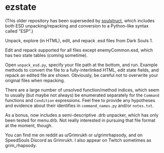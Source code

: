 # ezstate

(This older repository has been superseded by [soulstruct](https://github.com/grimrhapsody/soulstruct), which includes both ESD unpacking/repacking and
conversion to a Python-like syntax called "ESP".)

Unpack, explore (in HTML), edit, and repack .esd files from Dark Souls 1.

Edit and repack supported for all files except enemyCommon.esd, which has two state tables (coming sometime).

Open `unpack_esd.py`, specify your file path at the bottom, and run. Example methods to convert the file to a 
fully-interlinked HTML, edit state fields, and repack an edited file are shown. Obviously, be careful not to 
overwrite your original files when repacking.

There are a large number of unsolved function/method indices, which seem to usually (but maybe not always) be 
enumerated separately for the `Command` functions and `Condition` expressions. Feel free to provide any hypotheses 
and evidence about their identifies in `command_names.py` and/or `notes.txt`.

As a bonus, now includes a semi-descriptive .drb unpacker, which has only been tested for menu.drb. Not really 
interested in pursuing that file format at the moment, though.

You can find me on reddit as u/Grimrukh or u/grimrhapsody, and on SpeedSouls Discord as Grimrukh. I also appear on Twitch
sometimes as grim_rhapsody.
